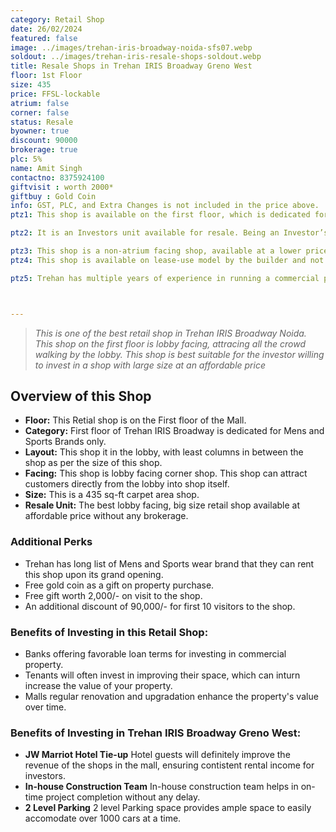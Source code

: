 ```yaml
---
category: Retail Shop
date: 26/02/2024
featured: false
image: ../images/trehan-iris-broadway-noida-sfs07.webp
soldout: ../images/trehan-iris-resale-shops-soldout.webp
title: Resale Shops in Trehan IRIS Broadway Greno West
floor: 1st Floor
size: 435
price: FFSL-lockable
atrium: false
corner: false
status: Resale
byowner: true
discount: 90000
brokerage: true
plc: 5%
name: Amit Singh
contactno: 8375924100
giftvisit : worth 2000*
giftbuy : Gold Coin
info: GST, PLC, and Extra Changes is not included in the price above.
ptz1: This shop is available on the first floor, which is dedicated for Mens and Sports retail shops only.

ptz2: It is an Investors unit available for resale. Being an Investor’s unit being directly sold, there won’t be any brokerage included in the price.

ptz3: This shop is a non-atrium facing shop, available at a lower price than the normal market rate of the mall. 
ptz4: This shop is available on lease-use model by the builder and not for personal use.

ptz5: Trehan has multiple years of experience in running a commercial project on lease model, so the investors can be assured for rental yield from their shop for a long period of time.



---
```


> _This is one of the best retail shop in Trehan IRIS Broadway Noida. This shop on the first floor is lobby facing, attracing all the crowd walking by the lobby. This shop is best suitable for the investor willing to invest in a shop with large size at an affordable price_

## Overview of this Shop
* **Floor:** This Retial shop is on the First floor of the Mall.
* **Category:** First floor of Trehan IRIS Broadway is dedicated for Mens and Sports Brands only.
* **Layout:** This shop it in the lobby, with least columns in between the shop as per the size of this shop.
* **Facing:** This shop is lobby facing corner shop. This shop can attract customers directly from the lobby into shop itself.
* **Size:** This is a 435 sq-ft carpet area shop.
* **Resale Unit:** The best lobby facing, big size retail shop available at affordable price without any brokerage.

### Additional Perks
* Trehan has long list of Mens and Sports wear brand that they can rent this shop upon its grand opening.
* Free gold coin as a gift on property purchase.
* Free gift worth 2,000/- on visit to the shop.
* An additional discount of 90,000/- for first 10 visitors to the shop.

### Benefits of Investing in this Retail Shop:
* Banks offering favorable loan terms for investing in commercial property.
* Tenants will often invest in improving their space, which can inturn increase the value of your property.
* Malls regular renovation and upgradation enhance the property's value over time.

### Benefits of Investing in Trehan IRIS Broadway Greno West:
* **JW Marriot Hotel Tie-up** Hotel guests will definitely improve the revenue of the shops in the mall, ensuring contistent rental income for investors.
* **In-house Construction Team** In-house construction team helps in on-time project completion without any delay.
* **2 Level Parking** 2 level Parking space provides ample space to easily accomodate over 1000 cars at a time.